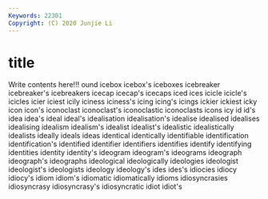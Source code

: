 ```yaml
---
Keywords: 22301
Copyright: (C) 2020 Junjie Li
---
```


# title

Write contents here!!!
ound 
icebox 
icebox's 
iceboxes 
icebreaker
icebreaker's 
icebreakers 
icecap 
icecap's 
icecaps 
iced 
ices 
icicle 
icicle's 
icicles
icier 
iciest 
icily 
iciness 
iciness's 
icing 
icing's 
icings 
ickier 
ickiest
icky 
icon 
icon's 
iconoclast 
iconoclast's 
iconoclastic 
iconoclasts 
icons 
icy 
id
id's 
idea 
idea's 
ideal 
ideal's 
idealisation 
idealisation's 
idealise 
idealised 
idealises
idealising 
idealism 
idealism's 
idealist 
idealist's 
idealistic 
idealistically 
idealists 
ideally 
ideals
ideas 
identical 
identically 
identifiable 
identification 
identification's 
identified 
identifier 
identifiers 
identifies
identify 
identifying 
identities 
identity 
identity's 
ideogram 
ideogram's 
ideograms 
ideograph 
ideograph's
ideographs 
ideological 
ideologically 
ideologies 
ideologist 
ideologist's 
ideologists 
ideology 
ideology's 
ides
ides's 
idiocies 
idiocy 
idiocy's 
idiom 
idiom's 
idiomatic 
idiomatically 
idioms 
idiosyncrasies
idiosyncrasy 
idiosyncrasy's 
idiosyncratic 
idiot 
idiot's 
